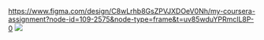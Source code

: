 https://www.figma.com/design/C8wLrhb8GsZPVJXDOeV0Nh/my-coursera-assignment?node-id=109-2575&node-type=frame&t=uv85wduYPRmclL8P-0
<img src="Screenshot figma.png">
